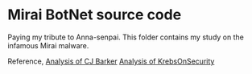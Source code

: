 # Mirai BotNet source code
Paying my tribute to Anna-senpai.
This folder contains my study on the infamous Mirai malware.

Reference, 
[Analysis of CJ Barker](https://medium.com/@cjbarker/mirai-ddos-source-code-review-57269c4a68f)
[Analysis of KrebsOnSecurity](https://krebsonsecurity.com/2016/10/source-code-for-iot-botnet-mirai-released/)
